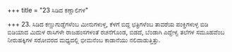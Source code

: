 +++
title = "23 ಸಿಡಿದ ಕಣ್ಣಾಲಿಗಳ"

+++
23.  ಸಿಡಿದ ಕಣ್ಣುಗುಡ್ಡೆಗಳೆಂಬ ಮೀನುಗಳುಳ್ಳ, ಕೆಳಗೆ ಬಿದ್ದ ಛತ್ರಿಗಳೆಂಬ ತಾವರೆಯ ಪಂಕ್ತಿಗಳುಳ್ಳ ಬಿಡಿ ಬಿಡಿಯಾದ ಮಿದುಳ ರಾಸಿಗಳೇ ರಾಜಹಂಸಗಳಂತೆ ರಚನೆಗೊಂಡ, ಬಿಡದೆ, ಬೆಂಡಾಗಿ ಎದ್ದೇಳ್ವ ತಲೆಗಳ ಸಮೂಹವೆಂಬ ನೀರುಹಕ್ಕಿಗಳ ಸರೋವರದ ಮಧ್ಯದಲ್ಲಿ ಭೀಮನೆಂಬ ಕಾಡಾನೆಯು ನಲಿದಾಡುತ್ತಿತ್ತು.